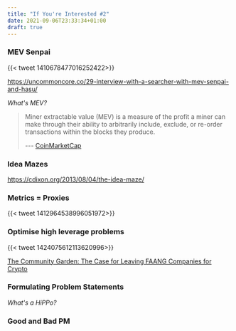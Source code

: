 ```yaml
---
title: "If You're Interested #2"
date: 2021-09-06T23:33:34+01:00
draft: true
---
```


### MEV Senpai

{{< tweet 1410678477016252422>}}

https://uncommoncore.co/29-interview-with-a-searcher-with-mev-senpai-and-hasu/

*What's MEV?*
> Miner extractable value (MEV) is a measure of the profit a miner can make through their ability to arbitrarily include, exclude, or re-order transactions within the blocks they produce. 
>
> --- [CoinMarketCap](https://coinmarketcap.com/alexandria/glossary/miner-extractable-value-mev)

### Idea Mazes

https://cdixon.org/2013/08/04/the-idea-maze/ 

### Metrics = Proxies

{{< tweet 1412964538996051972>}}

### Optimise high leverage problems

{{< tweet 1424075612113620996>}}

[The Community Garden: The Case for Leaving FAANG Companies for Crypto](https://www.paradigm.xyz/2021/09/the-community-garden-the-case-for-leaving-faang-companies-for-crypto/)

### Formulating Problem Statements 


*What's a HiPPo?*
> 


### Good and Bad PM
